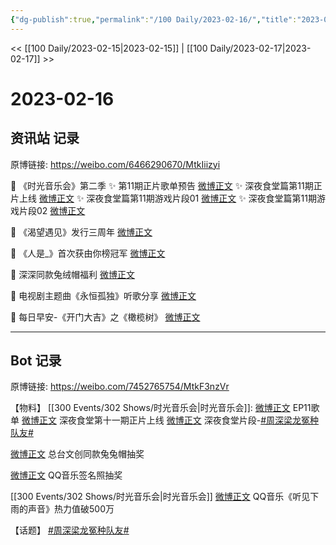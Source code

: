 ```yaml
---
{"dg-publish":true,"permalink":"/100 Daily/2023-02-16/","title":"2023-02-16","created":"2023-02-18T17:41:04.000+08:00","updated":"2023-04-11T14:46:32.000+08:00"}
---
```



<< [[100 Daily/2023-02-15\|2023-02-15]] | [[100 Daily/2023-02-17\|2023-02-17]] >>

# 2023-02-16

## 资讯站 记录

原博链接: https://weibo.com/6466290670/MtkIiizyi

💫 《时光音乐会》第二季
✨ 第11期正片歌单预告 [微博正文](https://m.weibo.cn/6466290670/4869733692211204)
✨ 深夜食堂篇第11期正片上线 [微博正文](https://m.weibo.cn/6466290670/4869797656135955)
✨ 深夜食堂篇第11期游戏片段01 [微博正文](https://m.weibo.cn/6466290670/4869763740468369)
✨ 深夜食堂篇第11期游戏片段02 [微博正文](https://m.weibo.cn/6466290670/4869744899915871)

💫 《渴望遇见》发行三周年 [微博正文](https://m.weibo.cn/6466290670/4869744396601752)

💫 《人是_》首次获由你榜冠军 [微博正文](https://m.weibo.cn/6466290670/4869744060270963)

💫 深深同款兔绒帽福利 [微博正文](https://m.weibo.cn/6466290670/4869722971833176)

💫 电视剧主题曲《永恒孤独》听歌分享 [微博正文](https://m.weibo.cn/6466290670/4869867599825408)

💫 每日早安-《开门大吉》之《橄榄树》 [微博正文](https://m.weibo.cn/6466290670/4869669946655563)

---
## Bot 记录

原博链接: https://weibo.com/7452765754/MtkF3nzVr

【物料】
[[300 Events/302 Shows/时光音乐会\|时光音乐会]]:
[微博正文](https://m.weibo.cn/7703778879/4869725102278453) EP11歌单
[微博正文](https://m.weibo.cn/7703778879/4869796010922644) 深夜食堂第十一期正片上线
[微博正文](https://m.weibo.cn/7703778879/4869741955518813) 深夜食堂片段-[#周深梁龙冤种队友#](https://s.weibo.com/weibo?q=%23%E5%91%A8%E6%B7%B1%E6%A2%81%E9%BE%99%E5%86%A4%E7%A7%8D%E9%98%9F%E5%8F%8B%23)

[微博正文](https://m.weibo.cn/7546152978/4869711630175298) 总台文创同款兔兔帽抽奖

[微博正文](https://m.weibo.cn/2169129705/4869845907407042) QQ音乐签名照抽奖

[[300 Events/302 Shows/时光音乐会\|时光音乐会]]
[微博正文](https://m.weibo.cn/2169129705/4869392926510009) QQ音乐《听见下雨的声音》热力值破500万

【话题】
[#周深梁龙冤种队友#](https://s.weibo.com/weibo?q=%23%E5%91%A8%E6%B7%B1%E6%A2%81%E9%BE%99%E5%86%A4%E7%A7%8D%E9%98%9F%E5%8F%8B%23)

